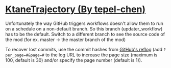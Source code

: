# [KtaneTrajectory (By tepel-chen)](https://github.com/tepel-chen/KtaneTrajectory)

Unfortunately the way GitHub triggers workflows doesn't allow them to run on a schedule on a non-default branch. So this branch (updater_workflow) has to be the default. Switch to a different branch to see the source code of the mod (for ex. master -> the master branch of the mod)

To recover lost commits, use the commit hashes from [GitHub's reflog](https://api.github.com/repos/KtaneModules/KtaneTrajectory-tepel-chen/events) (add `?per_page=#&page=#` to the log URL to increase the page size (maximum is 100, default is 30) and/or specify the page number (default is 1)).
